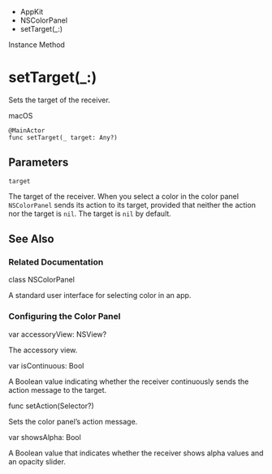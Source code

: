 

- AppKit
- NSColorPanel
-  setTarget(\_:) 

Instance Method

# setTarget(\_:)

Sets the target of the receiver.

macOS

``` source
@MainActor
func setTarget(_ target: Any?)
```

## Parameters 

`target`  

The target of the receiver. When you select a color in the color panel `NSColorPanel` sends its action to its target, provided that neither the action nor the target is `nil`. The target is `nil` by default.

## See Also

### Related Documentation

class NSColorPanel

A standard user interface for selecting color in an app.

### Configuring the Color Panel

var accessoryView: NSView?

The accessory view.

var isContinuous: Bool

A Boolean value indicating whether the receiver continuously sends the action message to the target.

func setAction(Selector?)

Sets the color panel’s action message.

var showsAlpha: Bool

A Boolean value that indicates whether the receiver shows alpha values and an opacity slider.

